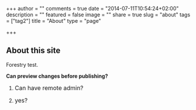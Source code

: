 +++
author = ""
comments = true
date = "2014-07-11T10:54:24+02:00"
description = ""
featured = false
image = ""
share = true
slug = "about"
tags = ["tag2"]
title = "About"
type = "page"

+++


## About this site

Forestry test.

**Can preview changes before publishing?**

1. <span style="font-size: 1rem;">Can have remote admin?</span>

1. <span style="font-size: 1rem;">yes?</span>